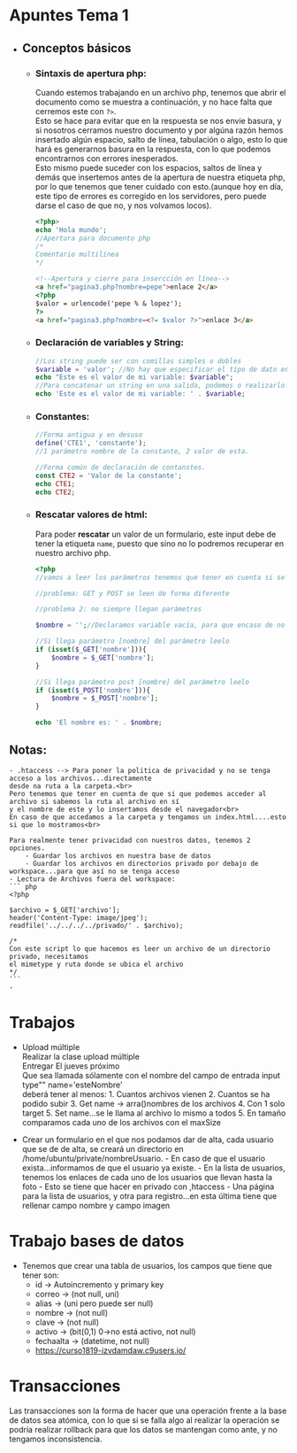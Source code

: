 # Apuntes Tema 1

- ## Conceptos básicos
    * ### Sintaxis de apertura php:<br>
        Cuando estemos trabajando en un archivo php, tenemos que abrir el documento como se muestra a continuación, y no hace falta que cerremos este con ```?>```.<br>
        Esto se hace para evitar que en la respuesta se nos envie basura, y si nosotros cerramos nuestro documento y por algúna razón hemos insertado algún espacio, salto de línea, tabulación o algo, esto lo que hará es generarnos basura en la respuesta, con lo que podemos encontrarnos con errores inesperados.<br>
        Esto mismo puede suceder con los espacios, saltos de línea y demás que insertemos antes de la apertura de nuestra etiqueta php, por lo que tenemos que tener cuidado con esto.(aunque hoy en día, este tipo de errores es corregido en los servidores, pero puede darse el caso de que no, y nos volvamos locos).
        ```php
        <?php>
        echo 'Hola mundo';
        //Apertura para documento php
        /*
        Comentario multilínea
        */
        ```

        ```html
        <!--Apertura y cierre para insercción en línea-->
        <a href="pagina3.php?nombre=pepe">enlace 2</a>
        <?php
        $valor = urlencode('pepe % & lopez');
        ?>
        <a href="pagina3.php?nombre=<?= $valor ?>">enlace 3</a>
        ```
    * ### Declaración de variables y String:
        ```php
        //Los string puede ser con comillas simples o dobles
        $variable = 'valor'; //No hay que especificar el típo de dato en la declaración de variables
        echo "Este es el valor de mi variable: $variable";
        //Para concatenar un string en una salida, podemos o realizarlo como en el ejemplo anterior o con comillas simples
        echo 'Este es el valor de mi variable: ' . $variable;
        ```
    * ### Constantes:
        ```php
        //Forma antigua y en desuso
        define('CTE1', 'constante');
        //1 parámetro nombre de la constante, 2 valor de esta.
        
        //Forma común de declaración de contanstes.
        const CTE2 = 'Valor de la constante';
        echo CTE1;
        echo CTE2;
        ```
    * ### Rescatar valores de html:
        Para poder **rescatar** un valor de un formulario, este input debe de tener la etiqueta ```name```, puesto que sino no lo podremos recuperar en nuestro archivo php.
        ```php
        <?php
        //vamos a leer los parámetros tenemos que tener en cuenta si se nos envían por POST o GET, y asegurarnos de que los inputs tengan la etiqueta name establecida.

        //problema: GET y POST se leen de forma diferente

        //problema 2: no siempre llegan parámetros

        $nombre = '';//Declaramos variable vacía, para que encaso de no obtener parámetros no se nos de error.

        //Si llega parámetro [nombre] del parámetro leelo
        if (isset($_GET['nombre'])){
            $nombre = $_GET['nombre'];
        }

        //Si llega parámetro post [nombre] del parámetro leelo
        if (isset($_POST['nombre'])){
            $nombre = $_POST['nombre'];
        }

        echo 'El nombre es: ' . $nombre;
        ```
## Notas:
    - .htaccess --> Para poner la politica de privacidad y no se tenga acceso a los archivos...directamente
    desde na ruta a la carpeta.<br>
    Pero tenemos que tener en cuenta de que si que podemos acceder al archivo si sabemos la ruta al archivo en sí
    y el nombre de este y lo insertamos desde el navegador<br>
    En caso de que accedamos a la carpeta y tengamos un index.html....esto si que lo mostramos<br>
    
    Para realmente tener privacidad con nuestros datos, tenemos 2 opciones.
        - Guardar los archivos en nuestra base de datos
        - Guardar los archivos en directorios privado por debajo de workspace...para que así no se tenga acceso
    - Lectura de Archivos fuera del workspace:
    ``` php
    <?php

    $archivo = $_GET['archivo'];
    header('Content-Type: image/jpeg');
    readfile('../../../../privado/' . $archivo);
    
    /*
    Con este script lo que hacemos es leer un archivo de un directorio privado, necesitamos
    el mimetype y ruta donde se ubica el archivo
    */
    ```
    - 

# Trabajos
- Upload múltiple<br>
    Realizar la clase upload múltiple<br>
    Entregar El jueves próximo<br>
    Que sea llamada sólamente con el nombre del campo de entrada input type"" name='esteNombre'<br>
    deberá tener al menos:
        1. Cuantos archivos vienen
        2. Cuantos se ha podido subir
        3. Get name -> arra()nombres de los archivos
        4. Con 1 solo target
        5. Set name...se le llama al archivo lo mismo a todos
        5. En tamaño comparamos cada uno de los archivos con el maxSize


 - Crear un formulario en el que nos podamos dar de alta, cada usuario que se de de alta, se creará un directorio
   en /home/ubuntu/private/nombreUsuario.
        - En caso de que el usuario exista...informamos de que el usuario ya existe.
        - En la lista de usuarios, tenemos los enlaces de cada uno de los usuarios que llevan hasta la foto
        - Esto se tiene que hacer en privado con ,htaccess
        - Una página para la lista de usuarios, y otra para registro...en esta última tiene que rellenar campo nombre y campo imagen
 


# Trabajo bases de datos
- Tenemos que crear una tabla de usuarios, los campos que tiene que tener son:
    - id -> Autoincremento y primary key
    - correo -> (not null, uni)
    - alias -> (uni pero puede ser null)
    - nombre -> (not null)
    - clave -> (not null)
    - activo -> (bit(0,1) 0->no está activo, not null)
    - fechaalta -> (datetime, not null)
    - https://curso1819-izvdamdaw.c9users.io/

# Transacciones

Las transacciones son la forma de hacer que una operación frente a la base de datos
sea atómica, con lo que si se falla algo al realizar la operación se podría realizar
rollback para que los datos se mantengan como ante, y no tengamos inconsistencia.